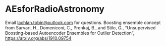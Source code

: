 # AEsforRadioAstronomy

Email lachlan.tobin@outlook.com for questions. 
Boosting ensemble concept from Sarvari, H., Domeniconi, C., Prenkaj, B., and Stilo, G., “Unsupervised Boosting-based Autoencoder Ensembles for Outlier Detection”, https://arxiv.org/abs/1910.09754
